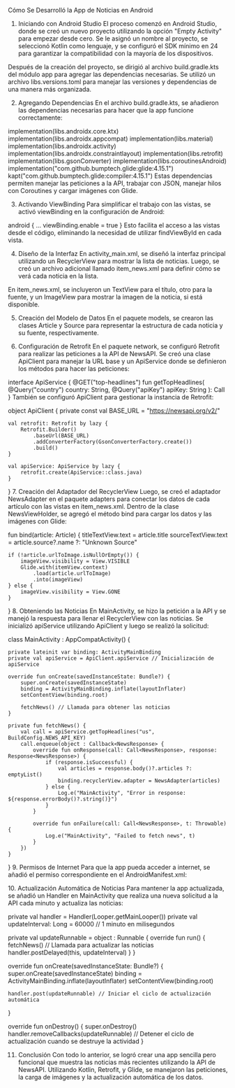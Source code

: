 
Cómo Se Desarrolló la App de Noticias en Android
1. Iniciando con Android Studio
El proceso comenzó en Android Studio, donde se creó un nuevo proyecto utilizando la opción "Empty Activity" para empezar desde cero. Se le asignó un nombre al proyecto, se seleccionó Kotlin como lenguaje, y se configuró el SDK mínimo en 24 para garantizar la compatibilidad con la mayoría de los dispositivos.

Después de la creación del proyecto, se dirigió al archivo build.gradle.kts del módulo app para agregar las dependencias necesarias. Se utilizó un archivo libs.versions.toml para manejar las versiones y dependencias de una manera más organizada.

2. Agregando Dependencias
En el archivo build.gradle.kts, se añadieron las dependencias necesarias para hacer que la app funcione correctamente:

implementation(libs.androidx.core.ktx)
implementation(libs.androidx.appcompat)
implementation(libs.material)
implementation(libs.androidx.activity)
implementation(libs.androidx.constraintlayout)
implementation(libs.retrofit)
implementation(libs.gsonConverter)
implementation(libs.coroutinesAndroid)
implementation("com.github.bumptech.glide:glide:4.15.1")
kapt("com.github.bumptech.glide:compiler:4.15.1")
Estas dependencias permiten manejar las peticiones a la API, trabajar con JSON, manejar hilos con Coroutines y cargar imágenes con Glide.

3. Activando ViewBinding
Para simplificar el trabajo con las vistas, se activó viewBinding en la configuración de Android:

android {
    ...
    viewBinding.enable = true
}
Esto facilita el acceso a las vistas desde el código, eliminando la necesidad de utilizar findViewById en cada vista.

4. Diseño de la Interfaz
En activity_main.xml, se diseñó la interfaz principal utilizando un RecyclerView para mostrar la lista de noticias. Luego, se creó un archivo adicional llamado item_news.xml para definir cómo se verá cada noticia en la lista.

En item_news.xml, se incluyeron un TextView para el título, otro para la fuente, y un ImageView para mostrar la imagen de la noticia, si está disponible.

5. Creación del Modelo de Datos
En el paquete models, se crearon las clases Article y Source para representar la estructura de cada noticia y su fuente, respectivamente.

6. Configuración de Retrofit
En el paquete network, se configuró Retrofit para realizar las peticiones a la API de NewsAPI. Se creó una clase ApiClient para manejar la URL base y un ApiService donde se definieron los métodos para hacer las peticiones:

interface ApiService {
    @GET("top-headlines")
    fun getTopHeadlines(
        @Query("country") country: String,
        @Query("apiKey") apiKey: String
    ): Call<NewsResponse>
}
También se configuró ApiClient para gestionar la instancia de Retrofit:

object ApiClient {
    private const val BASE_URL = "https://newsapi.org/v2/"

    val retrofit: Retrofit by lazy {
        Retrofit.Builder()
            .baseUrl(BASE_URL)
            .addConverterFactory(GsonConverterFactory.create())
            .build()
    }

    val apiService: ApiService by lazy {
        retrofit.create(ApiService::class.java)
    }
}
7. Creación del Adaptador del RecyclerView
Luego, se creó el adaptador NewsAdapter en el paquete adapters para conectar los datos de cada artículo con las vistas en item_news.xml. Dentro de la clase NewsViewHolder, se agregó el método bind para cargar los datos y las imágenes con Glide:

fun bind(article: Article) {
    titleTextView.text = article.title
    sourceTextView.text = article.source?.name ?: "Unknown Source"

    if (!article.urlToImage.isNullOrEmpty()) {
        imageView.visibility = View.VISIBLE
        Glide.with(itemView.context)
            .load(article.urlToImage)
            .into(imageView)
    } else {
        imageView.visibility = View.GONE
    }
}
8. Obteniendo las Noticias
En MainActivity, se hizo la petición a la API y se manejó la respuesta para llenar el RecyclerView con las noticias. Se inicializó apiService utilizando ApiClient y luego se realizó la solicitud:

class MainActivity : AppCompatActivity() {

    private lateinit var binding: ActivityMainBinding
    private val apiService = ApiClient.apiService // Inicialización de apiService

    override fun onCreate(savedInstanceState: Bundle?) {
        super.onCreate(savedInstanceState)
        binding = ActivityMainBinding.inflate(layoutInflater)
        setContentView(binding.root)

        fetchNews() // Llamada para obtener las noticias
    }

    private fun fetchNews() {
        val call = apiService.getTopHeadlines("us", BuildConfig.NEWS_API_KEY)
        call.enqueue(object : Callback<NewsResponse> {
            override fun onResponse(call: Call<NewsResponse>, response: Response<NewsResponse>) {
                if (response.isSuccessful) {
                    val articles = response.body()?.articles ?: emptyList()
                    binding.recyclerView.adapter = NewsAdapter(articles)
                } else {
                    Log.e("MainActivity", "Error in response: ${response.errorBody()?.string()}")
                }
            }

            override fun onFailure(call: Call<NewsResponse>, t: Throwable) {
                Log.e("MainActivity", "Failed to fetch news", t)
            }
        })
    }
}
9. Permisos de Internet
Para que la app pueda acceder a internet, se añadió el permiso correspondiente en el AndroidManifest.xml:

<uses-permission android:name="android.permission.INTERNET" />
10. Actualización Automática de Noticias
Para mantener la app actualizada, se añadió un Handler en MainActivity que realiza una nueva solicitud a la API cada minuto y actualiza las noticias:

private val handler = Handler(Looper.getMainLooper())
private val updateInterval: Long = 60000 // 1 minuto en milisegundos

private val updateRunnable = object : Runnable {
    override fun run() {
        fetchNews() // Llamada para actualizar las noticias
        handler.postDelayed(this, updateInterval)
    }
}

override fun onCreate(savedInstanceState: Bundle?) {
    super.onCreate(savedInstanceState)
    binding = ActivityMainBinding.inflate(layoutInflater)
    setContentView(binding.root)

    handler.post(updateRunnable) // Iniciar el ciclo de actualización automática
}

override fun onDestroy() {
    super.onDestroy()
    handler.removeCallbacks(updateRunnable) // Detener el ciclo de actualización cuando se destruye la actividad
}

11. Conclusión
Con todo lo anterior, se logró crear una app sencilla pero funcional que muestra las noticias más recientes utilizando la API de NewsAPI. Utilizando Kotlin, Retrofit, y Glide, se manejaron las peticiones, la carga de imágenes y la actualización automática de los datos.
